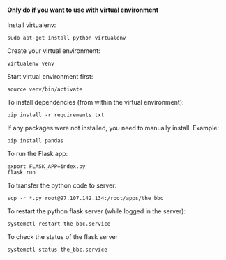 #### Only do if you want to use with virtual environment
Install virtualenv:
```
sudo apt-get install python-virtualenv
```

Create your virtual environment:
```
virtualenv venv
```

Start virtual environment first:
```
source venv/bin/activate
```

To install dependencies (from within the virtual environment):
```
pip install -r requirements.txt
```

If any packages were not installed, you need to manually install. Example:
```
pip install pandas
```

To run the Flask app:
```
export FLASK_APP=index.py
flask run
```

To transfer the python code to server:
```
scp -r *.py root@97.107.142.134:/root/apps/the_bbc
```

To restart the python flask server (while logged in the server):
```
systemctl restart the_bbc.service
```

To check the status of the flask server
```
systemctl status the_bbc.service
```